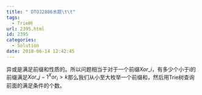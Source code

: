 ```yaml
---
title: " DTOJ2886水题\t\t"
tags:
  - Trie树
url: 2395.html
id: 2395
categories:
  - Solution
date: 2018-06-14 12:42:45
---
```


异或是满足前缀和性质的。所以问题相当于对于一个前缀$Xor\_i$，有多少个小于i的前缀满足$Xor\_j-1^Xor_i>k$那么我们从小至大枚举一个前缀和，然后用Trie树查询前面的满足条件的个数。